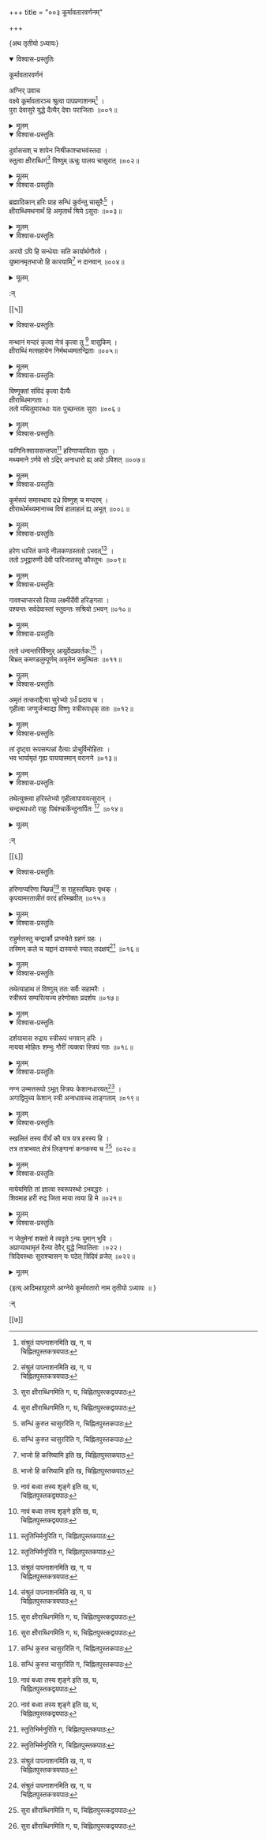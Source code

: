 +++
title = "००३ कूर्मावतारवर्णनम्"

+++

\{अथ तृतीयो ऽध्यायः\}


<details open><summary>विश्वास-प्रस्तुतिः</summary>

कूर्मावतारवर्णनं  
    
अग्निर् उवाच  
वक्ष्ये कूर्मावतारञ्च श्रुत्वा पापप्रणाशनम्[^३]   ।  
पुरा देवासुरे युद्धे दैत्यैर् देवाः पराजिताः ॥००१॥
</details>

<details><summary>मूलम्</summary>

कूर्मावतारवर्णनं  
    
अग्निर् उवाच  
वक्ष्ये कूर्मावतारञ्च श्रुत्वा पापप्रणाशनम्[^३]   ।  
पुरा देवासुरे युद्धे दैत्यैर् देवाः पराजिताः ॥००१॥
</details>  

<details open><summary>विश्वास-प्रस्तुतिः</summary>

दुर्वाससश् च शापेन निश्रीकाश्चाभवंस्तदा ।  
स्तुत्वा क्षीराब्धिगं[^४] विष्णुम् ऊचुः पालय चासुरात्   ॥००२॥
</details>

<details><summary>मूलम्</summary>

दुर्वाससश् च शापेन निश्रीकाश्चाभवंस्तदा ।  
स्तुत्वा क्षीराब्धिगं[^४] विष्णुम् ऊचुः पालय चासुरात्   ॥००२॥
</details>  

<details open><summary>विश्वास-प्रस्तुतिः</summary>

ब्रह्मादिकान् हरिः प्राह सन्धिं कुर्वन्तु चासुरैः[^५]   ।  
क्षीराब्धिमथनार्थं हि अमृतार्थं श्रिये ऽसुराः   ॥००३॥
</details>

<details><summary>मूलम्</summary>

ब्रह्मादिकान् हरिः प्राह सन्धिं कुर्वन्तु चासुरैः[^५]   ।  
क्षीराब्धिमथनार्थं हि अमृतार्थं श्रिये ऽसुराः   ॥००३॥
</details>  

<details open><summary>विश्वास-प्रस्तुतिः</summary>

अरयो ऽपि हि सन्धेयाः सति कार्यार्थगौरवे ।  
युष्मानमृतभाजो हि कारयामि[^६] न दानवान् ॥००४॥
</details>

<details><summary>मूलम्</summary>

अरयो ऽपि हि सन्धेयाः सति कार्यार्थगौरवे ।  
युष्मानमृतभाजो हि कारयामि[^६] न दानवान् ॥००४॥
</details>  
    
:न्  
    
[^१]: नावं बध्वा तस्य शृङ्गे इति ख, घ,  
चिह्नितपुस्तकद्वयपाठः  
    
[^२]: स्तुतिभिर्मनुरिति ग, चिह्नितपुस्तकपाठः  
    
[^३]: संश्रुतं पापनाशनमिति ख, ग, घ  
चिह्नितपुस्तकत्रयपाठः  
    
[^४]: सुरा क्षीराब्धिगमिति ग, घ, चिह्नितपुस्त्कद्वयपाठः  
    
[^५]: सन्धिं कुरुत चासुररिति ग, चिह्नितपुस्तकपाठः  
    
[^६]: भाजो हि करिष्यामि इति ख, चिह्नितपुस्तकपाठः  

[[५]]
    

<details open><summary>विश्वास-प्रस्तुतिः</summary>

मन्थानं मन्दरं कृत्वा नेत्रं कृत्वा तु [^१] वासुकिम्   ।  
क्षीराब्धिं मत्सहायेन निर्मथध्वमतन्द्रिताः ॥००५॥
</details>

<details><summary>मूलम्</summary>

मन्थानं मन्दरं कृत्वा नेत्रं कृत्वा तु [^१] वासुकिम्   ।  
क्षीराब्धिं मत्सहायेन निर्मथध्वमतन्द्रिताः ॥००५॥
</details>  

<details open><summary>विश्वास-प्रस्तुतिः</summary>

विष्णूक्तां संविदं कृत्वा दैत्यैः  
क्षीराब्धिमागताः ।  
ततो मथितुमारब्धाः यतः पुच्छन्ततः सुराः   ॥००६॥
</details>

<details><summary>मूलम्</summary>

विष्णूक्तां संविदं कृत्वा दैत्यैः  
क्षीराब्धिमागताः ।  
ततो मथितुमारब्धाः यतः पुच्छन्ततः सुराः   ॥००६॥
</details>  

<details open><summary>विश्वास-प्रस्तुतिः</summary>

फणिनिःश्वाससन्तप्ता[^२] हरिणाप्यायिताः सुराः   ।  
मथ्यमाने ऽर्णवे सो ऽद्रिर् अनाधारो ह्य् अपो ऽविशत् ॥००७॥
</details>

<details><summary>मूलम्</summary>

फणिनिःश्वाससन्तप्ता[^२] हरिणाप्यायिताः सुराः   ।  
मथ्यमाने ऽर्णवे सो ऽद्रिर् अनाधारो ह्य् अपो ऽविशत् ॥००७॥
</details>  

<details open><summary>विश्वास-प्रस्तुतिः</summary>

कूर्मरूपं समास्थाय दध्रे विष्णुश् च मन्दरम्   ।  
क्षीराब्धेर्मथ्यमानाच्च विषं हालाहलं ह्य् अभूत्   ॥००८॥
</details>

<details><summary>मूलम्</summary>

कूर्मरूपं समास्थाय दध्रे विष्णुश् च मन्दरम्   ।  
क्षीराब्धेर्मथ्यमानाच्च विषं हालाहलं ह्य् अभूत्   ॥००८॥
</details>  

<details open><summary>विश्वास-प्रस्तुतिः</summary>

हरेण धारितं कण्ठे नीलकण्ठस्ततो ऽभवत्[^३]   ।  
ततो ऽभूद्वारुणी देवी पारिजातस्तु कौस्तुभः ॥००९॥
</details>

<details><summary>मूलम्</summary>

हरेण धारितं कण्ठे नीलकण्ठस्ततो ऽभवत्[^३]   ।  
ततो ऽभूद्वारुणी देवी पारिजातस्तु कौस्तुभः ॥००९॥
</details>  

<details open><summary>विश्वास-प्रस्तुतिः</summary>

गावश्चाप्सरसो दिव्या लक्ष्मीर्देवी हरिङ्गता ।  
पश्यन्तः सर्वदेवास्तां स्तुवन्तः सश्रियो ऽभवन् ॥०१०॥
</details>

<details><summary>मूलम्</summary>

गावश्चाप्सरसो दिव्या लक्ष्मीर्देवी हरिङ्गता ।  
पश्यन्तः सर्वदेवास्तां स्तुवन्तः सश्रियो ऽभवन् ॥०१०॥
</details>  

<details open><summary>विश्वास-प्रस्तुतिः</summary>

ततो धन्वन्तरिर्विष्णुर् आयुर्वेदप्रवर्तकः[^४] ।  
बिभ्रत् कमण्डलुम्पूर्णम् अमृतेन समुत्थितः ॥०११॥
</details>

<details><summary>मूलम्</summary>

ततो धन्वन्तरिर्विष्णुर् आयुर्वेदप्रवर्तकः[^४] ।  
बिभ्रत् कमण्डलुम्पूर्णम् अमृतेन समुत्थितः ॥०११॥
</details>  

<details open><summary>विश्वास-प्रस्तुतिः</summary>

अमृतं तत्कराद्दैत्या सुरेभ्यो ऽर्धं प्रदाय च ।  
गृहीत्वा जग्मुर्जन्माद्या विष्णुः स्त्रीरूपधृक् ततः   ॥०१२॥
</details>

<details><summary>मूलम्</summary>

अमृतं तत्कराद्दैत्या सुरेभ्यो ऽर्धं प्रदाय च ।  
गृहीत्वा जग्मुर्जन्माद्या विष्णुः स्त्रीरूपधृक् ततः   ॥०१२॥
</details>  

<details open><summary>विश्वास-प्रस्तुतिः</summary>

तां दृष्ट्वा रूपसम्पन्नां दैत्याः प्रोचुर्विमोहिताः   ।  
भव भार्यामृतं गृह्य पाययास्मान् वरानने ॥०१३॥
</details>

<details><summary>मूलम्</summary>

तां दृष्ट्वा रूपसम्पन्नां दैत्याः प्रोचुर्विमोहिताः   ।  
भव भार्यामृतं गृह्य पाययास्मान् वरानने ॥०१३॥
</details>  

<details open><summary>विश्वास-प्रस्तुतिः</summary>

तथेत्युक्त्वा हरिस्तेभ्यो गृहीत्वापाययत्सुरान् ।  
चन्द्ररूपधरो राहुः पिबंश्चार्केन्दुनार्पितः [^५]   ॥०१४॥
</details>

<details><summary>मूलम्</summary>

तथेत्युक्त्वा हरिस्तेभ्यो गृहीत्वापाययत्सुरान् ।  
चन्द्ररूपधरो राहुः पिबंश्चार्केन्दुनार्पितः [^५]   ॥०१४॥
</details>  
    
:न्  
    
[^१]: रज्जं कृत्वा तु इति ख, चिह्नितपुस्तकपाठः  
    
[^२]: निःश्वाससङ्ग्लाना इति ख, घ, चिह्नितपुस्तकद्वयपाठः  
    
[^३]: ततो हर इति ग, घ, चिह्नितपुस्तकद्वयपाठः  
    
[^४]: प्रदर्शक इति ख, ग, चिह्नितपुस्तकद्वयपाठः  
    
[^५]: अकन्दुसूचित इति ख, चिह्नितपुस्तकपाठः  

[[६]]
    

<details open><summary>विश्वास-प्रस्तुतिः</summary>

हरिणाप्यरिणा च्छिन्नं[^१] स राहुस्तच्छिरः पृथक्   ।  
कृपयामरतान्नीतं वरदं हरिमब्रवीत् ॥०१५॥
</details>

<details><summary>मूलम्</summary>

हरिणाप्यरिणा च्छिन्नं[^१] स राहुस्तच्छिरः पृथक्   ।  
कृपयामरतान्नीतं वरदं हरिमब्रवीत् ॥०१५॥
</details>  

<details open><summary>विश्वास-प्रस्तुतिः</summary>

राहुर्मत्तस्तु चन्द्रार्कौ प्राप्स्येते ग्रहणं ग्रहः ।  
तस्मिन् कले च यद्दानं दास्यन्ते स्यात् तदक्षयं[^२] ॥०१६॥
</details>

<details><summary>मूलम्</summary>

राहुर्मत्तस्तु चन्द्रार्कौ प्राप्स्येते ग्रहणं ग्रहः ।  
तस्मिन् कले च यद्दानं दास्यन्ते स्यात् तदक्षयं[^२] ॥०१६॥
</details>  

<details open><summary>विश्वास-प्रस्तुतिः</summary>

तथेत्याहाथ तं विष्णुस् ततः सर्वैः सहामरैः   ।  
स्त्रीरूपं सम्परित्यज्य हरेणोक्तः प्रदर्शय ॥०१७॥
</details>

<details><summary>मूलम्</summary>

तथेत्याहाथ तं विष्णुस् ततः सर्वैः सहामरैः   ।  
स्त्रीरूपं सम्परित्यज्य हरेणोक्तः प्रदर्शय ॥०१७॥
</details>  

<details open><summary>विश्वास-प्रस्तुतिः</summary>

दर्शयामास रुद्राय स्त्रीरूपं भगवान् हरिः ।  
मायया मोहितः शम्भुः गौरीं त्यक्त्वा स्त्रियं गतः   ॥०१८॥
</details>

<details><summary>मूलम्</summary>

दर्शयामास रुद्राय स्त्रीरूपं भगवान् हरिः ।  
मायया मोहितः शम्भुः गौरीं त्यक्त्वा स्त्रियं गतः   ॥०१८॥
</details>  

<details open><summary>विश्वास-प्रस्तुतिः</summary>

नग्न उन्मत्तरूपो ऽभूत् स्त्रियः केशानधारयत्[^३] ।  
अगाद्विमुच्य केशान् स्त्री अन्वधावच्च ताङ्गताम् ॥०१९॥
</details>

<details><summary>मूलम्</summary>

नग्न उन्मत्तरूपो ऽभूत् स्त्रियः केशानधारयत्[^३] ।  
अगाद्विमुच्य केशान् स्त्री अन्वधावच्च ताङ्गताम् ॥०१९॥
</details>  

<details open><summary>विश्वास-प्रस्तुतिः</summary>

स्खलितं तस्य वीर्यं कौ यत्र यत्र हरस्य हि ।  
तत्र तत्राभवत् क्षेत्रं लिङ्गानां कनकस्य च [^४] ॥०२०॥
</details>

<details><summary>मूलम्</summary>

स्खलितं तस्य वीर्यं कौ यत्र यत्र हरस्य हि ।  
तत्र तत्राभवत् क्षेत्रं लिङ्गानां कनकस्य च [^४] ॥०२०॥
</details>  

<details open><summary>विश्वास-प्रस्तुतिः</summary>

मायेयमिति तां ज्ञात्वा स्वरूपस्थो ऽभवद्धरः ।  
शिवमाह हरी रुद्र जिता माया त्वया हि मे ॥०२१॥
</details>

<details><summary>मूलम्</summary>

मायेयमिति तां ज्ञात्वा स्वरूपस्थो ऽभवद्धरः ।  
शिवमाह हरी रुद्र जिता माया त्वया हि मे ॥०२१॥
</details>  

<details open><summary>विश्वास-प्रस्तुतिः</summary>

न जेतुमेनां शक्तो मे त्वदृते ऽन्यः पुमान् भुवि ।  
अप्राप्याथामृतं दैत्या देवैर् युद्धे निपातिताः ।०२२।  
त्रिदिवस्थाः सुराश्चासन् यः पठेत् त्रिदिवं व्रजेत्   ॥०२२॥
</details>

<details><summary>मूलम्</summary>

न जेतुमेनां शक्तो मे त्वदृते ऽन्यः पुमान् भुवि ।  
अप्राप्याथामृतं दैत्या देवैर् युद्धे निपातिताः ।०२२।  
त्रिदिवस्थाः सुराश्चासन् यः पठेत् त्रिदिवं व्रजेत्   ॥०२२॥
</details>  
    
\{इत्य् आदिमहापुराणे आग्नेये कूर्मावतारो नाम तृतीयो ऽध्यायः ॥  }
    
:न्  
    
[^१]: हरिणा चासिना च्छिन्नमिति ग, चिह्नितपुस्तकपाठः  
    
[^२]: भवेयं ये तदा दानं दास्यन्ते स्यात्तदक्षयमिति ख,  
चिह्नितपुस्तकपाठः  
    
[^३]: मायया मोहितो रुद्रस्तरसा तां जगाम ह । मोहिनीं प्राप्य  
मतिमान् स्त्रियः केशामधारयदिति ग, चिह्नितपुस्तकपाठः  
    
[^४]: तत्र तत्र महातीर्थं क्षेत्राणामुत्तमोत्तममिति ग,  
चिह्नितपुस्तकपाठः  

[[७]]
    